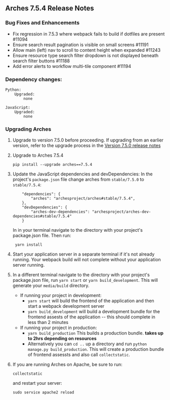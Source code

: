 Arches 7.5.4 Release Notes
--------------------------

### Bug Fixes and Enhancements

- Fix regression in 7.5.3 where webpack fails to build if dotfiles are present #11094
- Ensure search result pagination is visible on small screens #11191
- Allow main (left) nav to scroll to content height when expanded #11243
- Ensure resource type search filter dropdown is not displayed beneath search filter buttons #11188
- Add error alerts to workflow multi-tile component #11194

### Dependency changes:
```
Python:
    Upgraded:
        none

JavaScript:
    Upgraded:
        none
```

### Upgrading Arches

1. Upgrade to version 7.5.0 before proceeding. If upgrading from an earlier version, refer to the upgrade process in the [Version 7.5.0 release notes](https://github.com/archesproject/arches/blob/dev/7.5.x/releases/7.5.0.md)

2. Upgrade to Arches 7.5.4
    ```
    pip install --upgrade arches==7.5.4
    ```

3. Update the JavaScript dependencies and devDependencies:
    In the project's `package.json` file change arches from `stable/7.5.0` to `stable/7.5.4`:
    ```    
        "dependencies": {
            "arches": "archesproject/arches#stable/7.5.4",
        },
        "devDependencies": {
            "arches-dev-dependencies": "archesproject/arches-dev-dependencies#stable/7.5.4"
        }
    ```
    In in your terminal navigate to the directory with your project's package.json file. Then run:

        yarn install


4. Start your application server in a separate terminal if it's not already running. Your webpack build will not complete without your application server running.

5. In a different terminal navigate to the directory with your project's package.json file, run `yarn start` or `yarn build_development`. This will generate your `media/build` directory.
   - If running your project in development:
     -  `yarn start` will build the frontend of the application and then start a webpack development server
      - `yarn build_development` will build a development bundle for the frontend assests of the application -- this should complete in less than 2 minutes
    - If running your project in production:
      - `yarn build_production` This builds a production bundle. **takes up to 2hrs depending on resources**
      - Alternatively you can `cd ..` up a directory and run `python manage.py build_production`. This will create a production bundle of frontend assessts and also call `collectstatic`.


6. If you are running Arches on Apache, be sure to run:

    ```
    collectstatic
    ```
    and restart your server:
    ```
    sudo service apache2 reload
    ```
